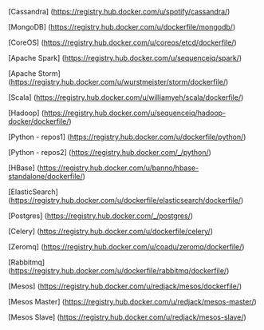 [Cassandra] (https://registry.hub.docker.com/u/spotify/cassandra/)

[MongoDB] (https://registry.hub.docker.com/u/dockerfile/mongodb/)

[CoreOS] (https://registry.hub.docker.com/u/coreos/etcd/dockerfile/)

[Apache Spark] (https://registry.hub.docker.com/u/sequenceiq/spark/)

[Apache Storm] (https://registry.hub.docker.com/u/wurstmeister/storm/dockerfile/)

[Scala] (https://registry.hub.docker.com/u/williamyeh/scala/dockerfile/)

[Hadoop] (https://registry.hub.docker.com/u/sequenceiq/hadoop-docker/dockerfile/)

[Python - repos1] (https://registry.hub.docker.com/u/dockerfile/python/)

[Python - repos2] (https://registry.hub.docker.com/_/python/)

[HBase] (https://registry.hub.docker.com/u/banno/hbase-standalone/dockerfile/)

[ElasticSearch] (https://registry.hub.docker.com/u/dockerfile/elasticsearch/dockerfile/)

[Postgres] (https://registry.hub.docker.com/_/postgres/)

[Celery] (https://registry.hub.docker.com/u/dockerfile/celery/)

[Zeromq] (https://registry.hub.docker.com/u/coadu/zeromq/dockerfile/)

[Rabbitmq] (https://registry.hub.docker.com/u/dockerfile/rabbitmq/dockerfile/)

[Mesos] (https://registry.hub.docker.com/u/redjack/mesos/dockerfile/)

[Mesos Master] (https://registry.hub.docker.com/u/redjack/mesos-master/)
        
[Mesos Slave] (https://registry.hub.docker.com/u/redjack/mesos-slave/)



